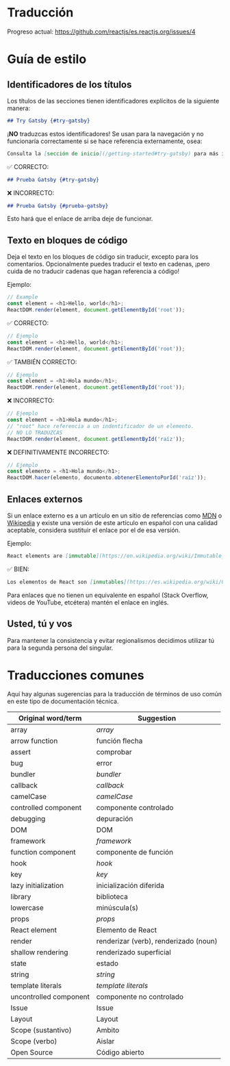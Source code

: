 # Traducción

Progreso actual: https://github.com/reactjs/es.reactjs.org/issues/4

# Guía de estilo

## Identificadores de los títulos

Los títulos de las secciones tienen identificadores explícitos de la siguiente manera:

```md
## Try Gatsby {#try-gatsby}
```

¡**NO** traduzcas estos identificadores! Se usan para la navegación y no funcionaría correctamente si se hace referencia externamente, osea:

```md
Consulta la [sección de inicio](/getting-started#try-gatsby) para más información.
```

✅ CORRECTO:

```md
## Prueba Gatsby {#try-gatsby}
```

❌ INCORRECTO:

```md
## Prueba Gatsby {#prueba-gatsby}
```

Esto hará que el enlace de arriba deje de funcionar.

## Texto en bloques de código

Deja el texto en los bloques de código sin traducir, excepto para los comentarios. Opcionalmente puedes traducir el texto en cadenas, ¡pero cuida de no traducir cadenas que hagan referencia a código!

Ejemplo:

```js
// Example
const element = <h1>Hello, world</h1>;
ReactDOM.render(element, document.getElementById('root'));
```

✅ CORRECTO:

```js
// Ejemplo
const element = <h1>Hello, world</h1>;
ReactDOM.render(element, document.getElementById('root'));
```

✅ TAMBIÉN CORRECTO:

```js
// Ejemplo
const element = <h1>Hola mundo</h1>;
ReactDOM.render(element, document.getElementById('root'));
```

❌ INCORRECTO:

```js
// Ejemplo
const element = <h1>Hola mundo</h1>;
// "root" hace referencia a un indentificador de un elemento.
// NO LO TRADUZCAS
ReactDOM.render(element, document.getElementById('raíz'));
```

❌ DEFINITIVAMENTE INCORRECTO:

```js
// Ejemplo
const elemento = <h1>Hola mundo</h1>;
ReactDOM.hacer(elemento, documento.obtenerElementoPorId('raíz'));
```

## Enlaces externos

Si un enlace externo es a un artículo en un sitio de referencias como [MDN] o [Wikipedia] y existe una versión de este artículo en español con una calidad aceptable, considera sustituir el enlace por el de esa versión.

[mdn]: https://developer.mozilla.org/en-US/
[wikipedia]: https://en.wikipedia.org/wiki/Main_Page

Ejemplo:

```md
React elements are [immutable](https://en.wikipedia.org/wiki/Immutable_object).
```

✅ BIEN:

```md
Los elementos de React son [inmutables](https://es.wikipedia.org/wiki/Objeto_inmutable).
```

Para enlaces que no tienen un equivalente en español (Stack Overflow, videos de YouTube, etcétera) mantén el enlace en inglés.

## Usted, tú y vos

Para mantener la consistencia y evitar regionalismos decidimos utilizar tú para la segunda persona del singular.

# Traducciones comunes

Aquí hay algunas sugerencias para la traducción de términos de uso común en este tipo de documentación técnica.

| Original word/term     | Suggestion                            |
| ---------------------- | ------------------------------------- |
| array                  | _array_                               |
| arrow function         | función flecha                        |
| assert                 | comprobar                             |
| bug                    | error                                 |
| bundler                | _bundler_                             |
| callback               | _callback_                            |
| camelCase              | _camelCase_                           |
| controlled component   | componente controlado                 |
| debugging              | depuración                            |
| DOM                    | DOM                                   |
| framework              | _framework_                           |
| function component     | componente de función                 |
| hook                   | _hook_                                |
| key                    | _key_                                 |
| lazy initialization    | inicialización diferida               |
| library                | biblioteca                            |
| lowercase              | minúscula(s)                          |
| props                  | _props_                               |
| React element          | Elemento de React                     |
| render                 | renderizar (verb), renderizado (noun) |
| shallow rendering      | renderizado superficial               |
| state                  | estado                                |
| string                 | _string_                              |
| template literals      | _template literals_                   |
| uncontrolled component | componente no controlado              |
| Issue                  | Issue                                 |
| Layout                 | Layout                                |
| Scope (sustantivo)     | Ambito                                |
| Scope (verbo)          | Aislar                                |
| Open Source            | Código abierto                        |
